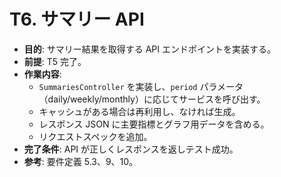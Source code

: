 # T6. サマリー API

- **目的**: サマリー結果を取得する API エンドポイントを実装する。
- **前提**: T5 完了。
- **作業内容**:
  - `SummariesController` を実装し、`period` パラメータ（daily/weekly/monthly）に応じてサービスを呼び出す。
  - キャッシュがある場合は再利用し、なければ生成。
  - レスポンス JSON に主要指標とグラフ用データを含める。
  - リクエストスペックを追加。
- **完了条件**: API が正しくレスポンスを返しテスト成功。
- **参考**: 要件定義 5.3、9、10。
